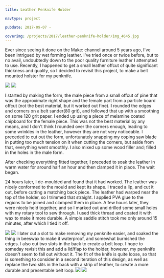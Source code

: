 ```yaml
---
title: Leather Penknife Holder

navtype: project

pubdate: 2017-09-07 -

coverimg: /projects/2017/leather-penknife-holder/img_4645.jpg
---
```

Ever since seeing it done on the Make: channel around 5 years ago, I've been intrigued by wet forming leather. I've tried once or twice before, but to no avail, undoubtedly down to the poor quality furniture leather I attempted to use. Recently, I happened to get a small leather offcut of quite significant thickness and quality, so I decided to revisit this project, to make a belt mounted holster for my penknife.

<img class="half-image" src="img_4458.jpg">
<img class="half-image" src="img_4460.jpg">

I started by making the form, the male piece from a small offcut of pine that was the approximate right shape and the female part from a particle board offcut (not the best material, but it worked out fine). I rounded the edges and corners on a belt sander(80 grit), and followed that up with a smoothing on some 120 grit paper. I ended up using a piece of melamine coated chipboard for the female piece. This was not the best material by any means, and I don't think I rounded over the corners enough, leading to some wrinkles in the leather, however they are not very noticeable. I preceded to cut out the form, unfortunately snapping my coping saw blade in putting too much tension on it when cutting the corners, but aside from that, everything went smoothly. I also mixed up some wood filler and; filled in the holes in the male form.

After checking everything fitted together, I preceded to soak the leather in warm water for around half an hour and then clamped it in place. The wait began.

24 hours later, I de-moulded and found that it had worked. The leather was nicely conformed to the mould and kept its shape. I traced a lip, and cut it out, before cutting a matching back piece. The leather had warped near the top of the holder, so I trimmed that straight. I applied PVA glue to the regions to be joined and clamped them in place. A few hours later, they were nicely held together, and so I marked out and drilled some small holes with my rotary tool to sew through. I used thick thread and coated it with wax to make it more durable. A simple saddle stitch took me only around 15 minutes, after which I tied it off.  

<img class="half-image" src="img_4468.jpg">
<img class="half-image" src="img_4473.jpg">
I later cut a slot to make removing my penknife easier, and soaked the thing in beeswax to make it waterproof, and somewhat burnished the edges. I also cut two slots in the back to create a belt loop.
I hope to someday revisit this and add a lid/flap to the holder, however, my penknife doesn't seem to fall out without it. The fit of the knife is quite loose, so that is something to consider in a second iteration of this design, as well as replace the two slits in the back with a strip of leather, to create a more durable and presentable belt loop.  
<img class="half-image" src="img_4647.jpg">
<img class="half-image" src="img_4645.jpg">